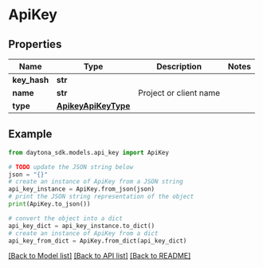 # ApiKey


## Properties

Name | Type | Description | Notes
------------ | ------------- | ------------- | -------------
**key_hash** | **str** |  | 
**name** | **str** | Project or client name | 
**type** | [**ApikeyApiKeyType**](ApikeyApiKeyType.md) |  | 

## Example

```python
from daytona_sdk.models.api_key import ApiKey

# TODO update the JSON string below
json = "{}"
# create an instance of ApiKey from a JSON string
api_key_instance = ApiKey.from_json(json)
# print the JSON string representation of the object
print(ApiKey.to_json())

# convert the object into a dict
api_key_dict = api_key_instance.to_dict()
# create an instance of ApiKey from a dict
api_key_from_dict = ApiKey.from_dict(api_key_dict)
```
[[Back to Model list]](../README.md#documentation-for-models) [[Back to API list]](../README.md#documentation-for-api-endpoints) [[Back to README]](../README.md)



